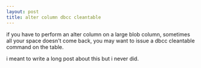 ```yaml
---
layout: post
title: alter column dbcc cleantable
---
```


if you have to perform an alter column on a large blob column, sometimes all your space doesn't come back, you may want to issue a dbcc cleantable command on the table. 

i meant to write a long post about this but i never did.